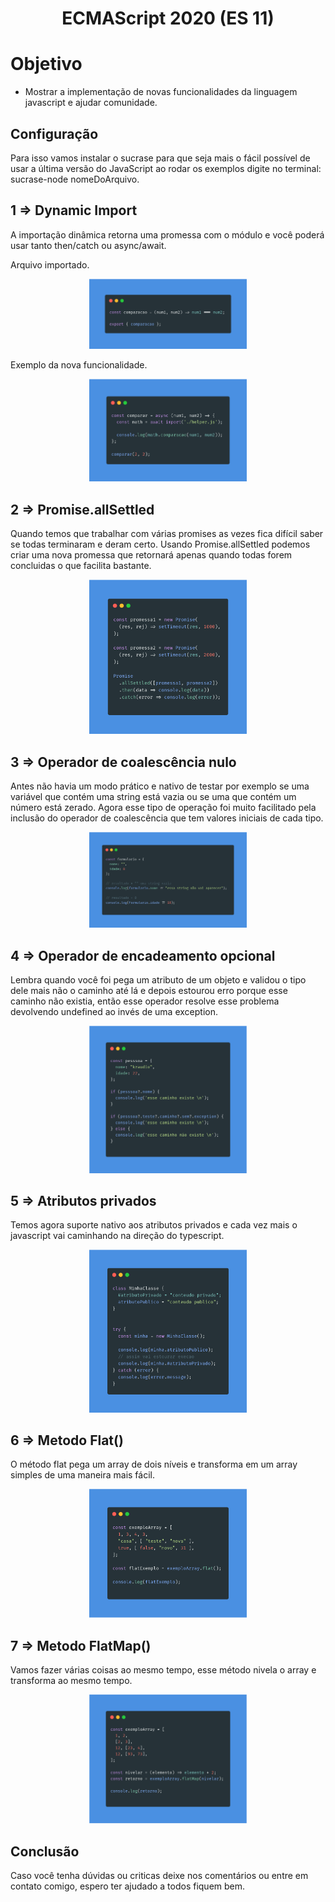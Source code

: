 <h1 align="center">
  ECMAScript 2020 (ES 11)
</h1>

# Objetivo

- Mostrar a implementação de novas funcionalidades da linguagem javascript e ajudar comunidade.

## Configuração

Para isso vamos instalar o sucrase para que seja mais o fácil possível de usar a última versão do JavaScript ao rodar os exemplos digite no terminal: sucrase-node nomeDoArquivo.

## 1 => Dynamic Import

A importação dinâmica retorna uma promessa com o módulo e você poderá usar tanto then/catch ou async/await.

Arquivo importado.

<p align="center">
  <img src="images/slide1.png" width="50%" height="50%" />
</p>

Exemplo da nova funcionalidade.

<p align="center">
  <img src="images/slide2.png" width="50%" height="50%" />
</p>

## 2 => Promise.allSettled

Quando temos que trabalhar com várias promises as vezes fica difícil saber se todas terminaram e deram certo. Usando Promise.allSettled podemos criar uma nova promessa que retornará apenas quando todas forem concluidas o que facilita bastante.

<p align="center">
  <img src="images/slide3.png" width="50%" height="50%" />
</p>

## 3 => Operador de coalescência nulo

Antes não havia um modo prático e nativo de testar por exemplo se uma variável que contém uma string está vazia ou se uma que contém um número está zerado. Agora esse tipo de operação foi muito facilitado pela inclusão do operador de coalescência que tem valores iniciais de cada tipo.

<p align="center">
  <img src="images/slide4.png" width="50%" height="50%" />
</p>

## 4 => Operador de encadeamento opcional

Lembra quando você foi pega um atributo de um objeto e validou o tipo dele mais não o caminho até lá e depois estourou erro porque esse caminho não existia, então esse operador resolve esse problema devolvendo undefined ao invés de uma exception.


<p align="center">
  <img src="images/slide5.png" width="50%" height="50%" />
</p>


## 5 => Atributos privados

Temos agora suporte nativo aos atributos privados e cada vez mais o javascript vai caminhando na direção do typescript.

<p align="center">
  <img src="images/slide6.png" width="50%" height="50%" />
</p>

## 6 => Metodo Flat()

O método flat pega um array de dois níveis e transforma em um array simples de uma maneira mais fácil.

<p align="center">
  <img src="images/slide7.png" width="50%" height="50%" />
</p>


## 7 => Metodo FlatMap()

Vamos fazer várias coisas ao mesmo tempo, esse método nivela o array e transforma ao mesmo tempo.

<p align="center">
  <img src="images/slide8.png" width="50%" height="50%" />
</p>

## Conclusão

Caso você tenha dúvidas ou criticas deixe nos comentários ou entre em contato comigo, espero ter ajudado a todos fiquem bem.

